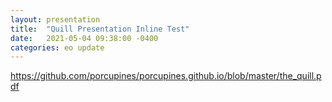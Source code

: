```yaml
---
layout: presentation
title:  "Quill Presentation Inline Test"
date:   2021-05-04 09:38:00 -0400
categories: eo update
---
```


https://github.com/porcupines/porcupines.github.io/blob/master/the_quill.pdf
